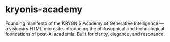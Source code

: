 # kryonis-academy
Founding manifesto of the KRYONIS Academy of Generative Intelligence — a visionary HTML microsite introducing the philosophical and technological foundations of post-AI academia. Built for clarity, elegance, and resonance.
